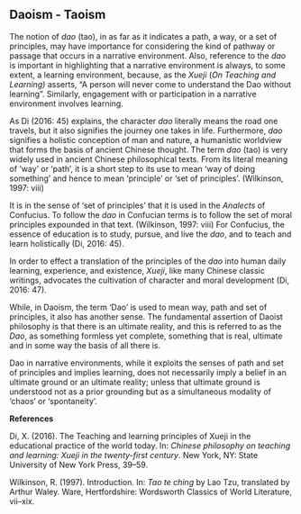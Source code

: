 ## Daoism - Taoism

The notion of _dao_ (tao), in as far as it indicates a path, a way, or a set of principles, may have importance for considering the kind of pathway or passage that occurs in a narrative environment. Also, reference to the _dao_ is important in highlighting that a narrative environment is always, to some extent, a learning environment, because, as the _Xueji_ (_On Teaching and Learning)_ asserts, “A person will never come to understand the Dao without learning”. Similarly, engagement with or participation in a narrative environment involves learning.

As Di (2016: 45) explains, the character _dao_ literally means the road one travels, but it also signifies the journey one takes in life. Furthermore, _dao_ signifies a holistic conception of man and nature, a humanistic worldview that forms the basis of ancient Chinese thought. The term _dao_ (tao) is very widely used in ancient Chinese philosophical texts. From its literal meaning of ‘way’ or ‘path’, it is a short step to its use to mean ‘way of doing something’ and hence to mean ‘principle’ or ‘set of principles’. (Wilkinson, 1997: viii)

It is in the sense of ‘set of principles’ that it is used in the _Analects_ of Confucius. To follow the _dao_ in Confucian terms is to follow the set of moral principles expounded in that text. (Wilkinson, 1997: viii) For Confucius, the essence of education is to study, pursue, and live the _dao_, and to teach and learn holistically (Di, 2016: 45).

In order to effect a translation of the principles of the _dao_ into human daily learning, experience, and existence, _Xueji_, like many Chinese classic writings, advocates the cultivation of character and moral development (Di, 2016: 47).

While, in Daoism, the term ‘Dao’ is used to mean way, path and set of principles, it also has another sense. The fundamental assertion of Daoist philosophy is that there is an ultimate reality, and this is referred to as the _Dao_, as something formless yet complete, something that is real, ultimate and in some way the basis of all there is.

Dao in narrative environments, while it exploits the senses of path and set of principles and implies learning, does not necessarily imply a belief in an ultimate ground or an ultimate reality; unless that ultimate ground is understood not as a prior grounding but as a simultaneous modality of ‘chaos’ or ‘spontaneity’.

**References**

Di, X. (2016). The Teaching and learning principles of Xueji in the educational practice of the world today. In: _Chinese philosophy on teaching and learning: Xueji in the twenty-first century_. New York, NY: State University of New York Press, 39–59.

Wilkinson, R. (1997). Introduction. In: _Tao te ching_ by Lao Tzu, translated by Arthur Waley. Ware, Hertfordshire: Wordsworth Classics of World Literature, vii–xix.

